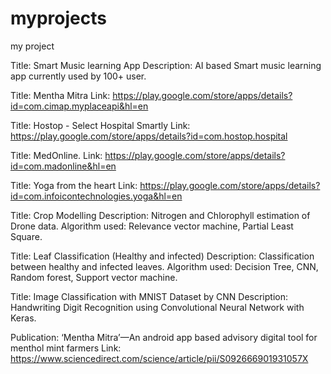 # myprojects
my project

Title:		       Smart Music learning App 
Description:		 AI based Smart music learning app currently used by 100+ user.

Title:		       Mentha Mitra 
Link:		         https://play.google.com/store/apps/details?id=com.cimap.myplaceapi&hl=en

Title:		       Hostop - Select Hospital Smartly 
Link:		         https://play.google.com/store/apps/details?id=com.hostop.hospital

Title:		       MedOnline. 
Link:		         https://play.google.com/store/apps/details?id=com.madonline&hl=en

Title:		       Yoga from the heart
Link:		         https://play.google.com/store/apps/details?id=com.infoicontechnologies.yoga&hl=en  

Title:		       Crop Modelling 
Description:     Nitrogen and Chlorophyll estimation of  Drone data. 
Algorithm used:  Relevance vector machine, Partial Least  Square.

Title:		       Leaf  Classification (Healthy and infected)
Description:     Classification between healthy and infected leaves. 
Algorithm used:	 Decision Tree, CNN, Random forest, Support vector machine.

Title:		       Image Classification with MNIST Dataset by CNN 
Description:     Handwriting Digit Recognition using Convolutional Neural Network with Keras.

Publication:    ‘Mentha Mitra’—An android app based advisory digital tool for menthol mint farmers
Link:            https://www.sciencedirect.com/science/article/pii/S092666901931057X



